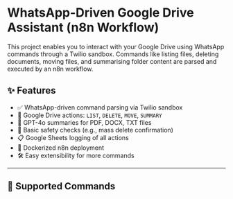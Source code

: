 # WhatsApp-Driven Google Drive Assistant (n8n Workflow)

This project enables you to interact with your Google Drive using WhatsApp commands through a Twilio sandbox. Commands like listing files, deleting documents, moving files, and summarising folder content are parsed and executed by an n8n workflow.

## ✨ Features

- ✅ WhatsApp-driven command parsing via Twilio sandbox
- 📂 Google Drive actions: `LIST`, `DELETE`, `MOVE`, `SUMMARY`
- 🤖 GPT-4o summaries for PDF, DOCX, TXT files
- 🧠 Basic safety checks (e.g., mass delete confirmation)
- 📋 Google Sheets logging of all actions
- 🐳 Dockerized n8n deployment
- 🛠️ Easy extensibility for more commands

---

## 💬 Supported Commands


